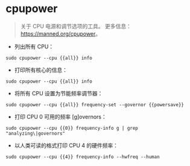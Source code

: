 # cpupower

> 关于 CPU 电源和调节选项的工具。
> 更多信息：<https://manned.org/cpupower>。

- 列出所有 CPU：

`sudo cpupower --cpu {{all}} info`

- 打印所有核心的信息：

`sudo cpupower --cpu {{all}} info`

- 将所有 CPU 设置为节能频率调节器：

`sudo cpupower --cpu {{all}} frequency-set --governor {{powersave}}`

- 打印 CPU 0 可用的频率 [g]overnors：

`sudo cpupower --cpu {{0}} frequency-info g | grep "analyzing\|governors"`

- 以人类可读的格式打印 CPU 4 的硬件频率：

`sudo cpupower --cpu {{4}} frequency-info --hwfreq --human`
